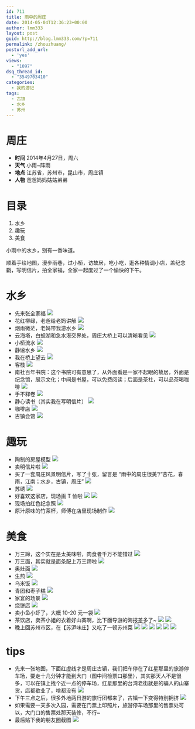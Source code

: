```yaml
---
id: 711
title: 雨中的周庄
date: 2014-05-04T12:36:23+00:00
author: lmm333
layout: post
guid: http://blog.lmm333.com/?p=711
permalink: /zhouzhuang/
posturl_add_url:
  - 'yes'
views:
  - "1097"
dsq_thread_id:
  - "3549703410"
categories:
  - 我的游记
tags:
  - 古镇
  - 水乡
  - 苏州
---
```

# 周庄
- **时间** 2014年4月27日，周六
- **天气** 小雨~阵雨
- **地点** 江苏省，苏州市，昆山市，周庄镇
- **人物** 爸爸妈妈姑姑弟弟

# 目录
1. 水乡
2. 趣玩
3. 美食

小雨中的水乡，别有一番味道。

顺着手绘地图，漫步雨巷，过小桥，访故居，吃小吃，逛各种情调小店，盖纪念戳，写明信片，拍全家福，全家一起度过了一个愉快的下午。

# 水乡
- 先来张全家福
![](../images/2014/2014-05-04-zhouzhuang/2014-05-04-zhouzhuang_01.jpg)
- 花红柳绿，老爸给老妈讲解
![](../images/2014/2014-05-04-zhouzhuang/2014-05-04-zhouzhuang_02.jpg)
- 烟雨微茫，老妈带我游水乡
![](../images/2014/2014-05-04-zhouzhuang/2014-05-04-zhouzhuang_03.jpg)
- 云海塔，白蚬湖和急水港交界处，周庄大桥上可以清晰看见
![](../images/2014/2014-05-04-zhouzhuang/2014-05-04-zhouzhuang_04.jpg)
- 小桥流水
![](../images/2014/2014-05-04-zhouzhuang/2014-05-04-zhouzhuang_05.jpg)
- 静谧水乡
![](../images/2014/2014-05-04-zhouzhuang/2014-05-04-zhouzhuang_06.jpg)
- 我在桥上望去
![](../images/2014/2014-05-04-zhouzhuang/2014-05-04-zhouzhuang_07.jpg)
- 客栈
![](../images/2014/2014-05-04-zhouzhuang/2014-05-04-zhouzhuang_08.jpg)
- 南社百年书院：这个书院可有意思了，从外面看是一家不起眼的故居，外面是纪念馆，展示文化；中间是书屋，可以免费阅读；后面是茶社，可以品茶喝咖啡
![](../images/2014/2014-05-04-zhouzhuang/2014-05-04-zhouzhuang_09.jpg)
- 手不释卷
![](../images/2014/2014-05-04-zhouzhuang/2014-05-04-zhouzhuang_10.jpg)
- 静心读书（其实我在写明信片）
![](../images/2014/2014-05-04-zhouzhuang/2014-05-04-zhouzhuang_11.jpg)
- 咖啡店
![](../images/2014/2014-05-04-zhouzhuang/2014-05-04-zhouzhuang_12.jpg)
- 古镇会馆
![](../images/2014/2014-05-04-zhouzhuang/2014-05-04-zhouzhuang_13.jpg)

# 趣玩
- 陶制的房屋模型
![](../images/2014/2014-05-04-zhouzhuang/2014-05-04-zhouzhuang_14.jpg)
- 卖明信片啦
![](../images/2014/2014-05-04-zhouzhuang/2014-05-04-zhouzhuang_15.jpg)
- 买了一套周庄风景明信片，写了十张，留言是 “雨中的周庄很美”/“杏花，春雨，江南；水乡，古镇，周庄”
![](../images/2014/2014-05-04-zhouzhuang/2014-05-04-zhouzhuang_16.jpg)
- 苏绣
![](../images/2014/2014-05-04-zhouzhuang/2014-05-04-zhouzhuang_17.jpg)
- 好喜欢这家店，现场画 T 恤啦
![](../images/2014/2014-05-04-zhouzhuang/2014-05-04-zhouzhuang_18.jpg)
![](../images/2014/2014-05-04-zhouzhuang/2014-05-04-zhouzhuang_19.jpg)
- 现场拍红色纪念照
![](../images/2014/2014-05-04-zhouzhuang/2014-05-04-zhouzhuang_20.jpg)
- 原汁原味的竹茶杯，师傅在店里现场制作
![](../images/2014/2014-05-04-zhouzhuang/2014-05-04-zhouzhuang_21.jpg)

# 美食
- 万三蹄，这个实在是太美味啦，肉食者千万不能错过
![](../images/2014/2014-05-04-zhouzhuang/2014-05-04-zhouzhuang_22.jpg)
- 万三面，其实就是面条配上万三蹄啦
![](../images/2014/2014-05-04-zhouzhuang/2014-05-04-zhouzhuang_23.jpg)
- 奥灶面
![](../images/2014/2014-05-04-zhouzhuang/2014-05-04-zhouzhuang_24.jpg)
- 生煎
![](../images/2014/2014-05-04-zhouzhuang/2014-05-04-zhouzhuang_25.jpg)
- 乌米饭
![](../images/2014/2014-05-04-zhouzhuang/2014-05-04-zhouzhuang_26.jpg)
- 青团和枣子糕
![](../images/2014/2014-05-04-zhouzhuang/2014-05-04-zhouzhuang_27.jpg)
- 家宴的场景
![](../images/2014/2014-05-04-zhouzhuang/2014-05-04-zhouzhuang_28.jpg)
- 烧饼店
![](../images/2014/2014-05-04-zhouzhuang/2014-05-04-zhouzhuang_29.jpg)
- 卖小鱼小虾了，大概 10-20 元一袋
![](../images/2014/2014-05-04-zhouzhuang/2014-05-04-zhouzhuang_30.jpg)
- 茶饮店，卖茶小姐的衣着好山寨啊，比下面导游的海报差多了~
![](../images/2014/2014-05-04-zhouzhuang/2014-05-04-zhouzhuang_31.jpg)
![](../images/2014/2014-05-04-zhouzhuang/2014-05-04-zhouzhuang_32.jpg)
- 晚上回苏州市区，在【苏沪味庄】又吃了一顿苏州菜
![](../images/2014/2014-05-04-zhouzhuang/2014-05-04-zhouzhuang_33.jpg)
![](../images/2014/2014-05-04-zhouzhuang/2014-05-04-zhouzhuang_34.jpg)
![](../images/2014/2014-05-04-zhouzhuang/2014-05-04-zhouzhuang_35.jpg)
![](../images/2014/2014-05-04-zhouzhuang/2014-05-04-zhouzhuang_36.jpg)
![](../images/2014/2014-05-04-zhouzhuang/2014-05-04-zhouzhuang_37.jpg)
![](../images/2014/2014-05-04-zhouzhuang/2014-05-04-zhouzhuang_38.jpg)

# tips
- 先来一张地图，下面红虚线才是周庄古镇，我们把车停在了红星那里的旅游停车场，要走十几分钟才能到大门（图中间检票口那里），其实那天人不是很多，可以在镇上找个近一点的停车场，红星那里的台湾老街就是的骗人的山寨货，店都歇业了，啥都没有
![](../images/2014/2014-05-04-zhouzhuang/2014-05-04-zhouzhuang_39.jpg)
- 下午三点之后，很多外地两日游的旅行团都来了，古镇一下变得特别拥挤
![](../images/2014/2014-05-04-zhouzhuang/2014-05-04-zhouzhuang_40.jpg)
- 如果需要一天多次入园，需要在门票上印照片，旅游停车场那里的售票处可以，大门口的售票处那天装修，不行~
- 最后贴下我的朋友圈截图
![](../images/2014/2014-05-04-zhouzhuang/2014-05-04-zhouzhuang_41.jpg)